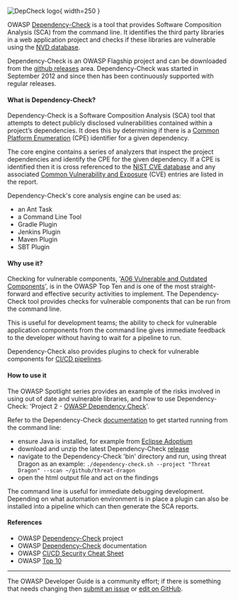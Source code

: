 ![DepCheck logo](../../../assets/images/logos/depcheck.png "OWASP Dependency-Check"){ width=250 }

OWASP [Dependency-Check][depcheck] is a tool that provides Software Composition Analysis (SCA) from the command line.
It identifies the third party libraries in a web application project
and checks if these libraries are vulnerable using the [NVD database][nist-db].

Dependency-Check is an OWASP Flagship project and can be downloaded from the [github releases][depcheck-download] area.
Dependency-Check was started in September 2012 and since then has been continuously supported with regular releases.

#### What is Dependency-Check?

Dependency-Check is a Software Composition Analysis (SCA) tool that attempts to detect
publicly disclosed vulnerabilities contained within a project’s dependencies.
It does this by determining if there is a [Common Platform Enumeration][cpe] (CPE) identifier for a given dependency.

The core engine contains a series of analyzers that inspect the project dependencies
and identify the CPE for the given dependency.
If a CPE is identified then it is cross referenced to the [NIST CVE database][nist-db]
and any associated [Common Vulnerability and Exposure][cve] (CVE) entries are listed in the report.

Dependency-Check's core analysis engine can be used as:

* an Ant Task
* a Command Line Tool
* Gradle Plugin
* Jenkins Plugin
* Maven Plugin
* SBT Plugin

#### Why use it?

Checking for vulnerable components, '[A06 Vulnerable and Outdated Components][a06]', is in the OWASP Top Ten
and is one of the most straight-forward and effective security activities to implement.
The Dependency-Check tool provides checks for vulnerable components that can be run from the command line.

This is useful for development teams; the ability to check for vulnerable application components from the command line
gives immediate feedback to the developer without having to wait for a pipeline to run.

Dependency-Check also provides plugins to check for vulnerable components for [CI/CD pipelines][cscicd].

#### How to use it

The OWASP Spotlight series provides an example of the risks involved in using out of date and vulnerable libraries,
and how to use Dependency-Check: 'Project 2 - [OWASP Dependency Check][spotlight02]'.

Refer to the Dependency-Check [documentation][depcheck-docs] to get started running from the command line:

* ensure Java is installed, for example from [Eclipse Adoptium][adoptium]
* download and unzip the latest Dependency-Check [release][depcheck-download]
* navigate to the Dependency-Check 'bin' directory and run, using threat Dragon as an example:
  `./dependency-check.sh --project "Threat Dragon" --scan ~/github/threat-dragon`
* open the html output file and act on the findings

The command line is useful for immediate debugging development.
Depending on what automation environment is in place a plugin can also be installed
into a pipeline which can then generate the SCA reports.

#### References

* OWASP [Dependency-Check][depcheck] project
* OWASP [Dependency-Check][depcheck-docs] documentation
* OWASP [CI/CD Security Cheat Sheet][cscicd]
* OWASP [Top 10][a06]

----

The OWASP Developer Guide is a community effort; if there is something that needs changing
then [submit an issue][issue070201] or [edit on GitHub][edit070201].

[a06]: https://owasp.org/Top10/A06_2021-Vulnerable_and_Outdated_Components/
[adoptium]: https://adoptium.net/
[cpe]: https://nvd.nist.gov/products/cpe
[cscicd]: https://cheatsheetseries.owasp.org/cheatsheets/CI_CD_Security_Cheat_Sheet
[cve]: https://www.cve.org/
[depcheck]: https://owasp.org/www-project-dependency-check/
[depcheck-docs]: https://jeremylong.github.io/DependencyCheck/
[depcheck-download]: https://github.com/jeremylong/DependencyCheck/releases
[edit070201]: https://github.com/OWASP/DevGuide/blob/main/docs/en/05-implementation/02-dependencies/01-dependency-check.md
[issue070201]: https://github.com/OWASP/DevGuide/issues/new?labels=content&template=request.md&title=Update:%2005-implementation/02-dependencies/01-dependency-check
[nist-db]: https://nvd.nist.gov/
[spotlight02]: https://youtu.be/YAXf3TaAYeA
